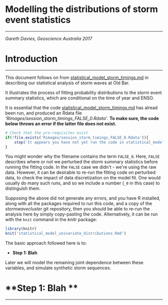 
# **Modelling the distributions of storm event statistics**
--------------------------------------------------------------------------

*Gareth Davies, Geoscience Australia 2017*

# Introduction
------------------

This document follows on from
[statistical_model_storm_timings.md](statistical_model_storm_timings.md)
in describing our statistical analysis of storm waves at Old Bar. 

It illustrates the process of fitting probability distributions to the storm event summary statistics,
which are conditional on the time of year and ENSO.

It is essential that the code
[statistical_model_storm_timings.md](statistical_model_storm_timings.md) has
alread been run, and produced an Rdata file
*'Rimages/session_storm_timings_FALSE_0.Rdata'*. **To make sure, the code below
throws an error if the latter file does not exist.**

```r
# Check that the pre-requisites exist
if(!file.exists('Rimages/session_storm_timings_FALSE_0.Rdata')){
    stop('It appears you have not yet run the code in statistical_model_storm_timings.md. It must be run before continuing')
}
```
You might wonder why the filename contains the term `FALSE_0`. Here, `FALSE`
describes where or not we perturbed the storm summary statistics before running
the fitting code. In the `FALSE` case we didn't - we're using the raw data.
However, it can be desirable to re-run the fitting code on perturbed data, to
check the impact of data discretization on the model fit. One would usually do
many such runs, and so we include a number (`_0` in this case) to distinguish
them.

Supposing the above did not generate any errors, and you have R installed,
along with all the packages required to run this code, and a copy of the
*stormwavecluster* git repository, then you should be able to re-run the
analysis here by simply copy-pasting the code. Alternatively, it can be run
with the `knit` command in the *knitr* package: 

```r
library(knitr)
knit('statistical_model_univariate_distributions.Rmd')
```

The basic approach followed here is to:
* **Step 1: Blah**

Later we will model the remaining joint dependence between these variables, and
simulate synthetic storm sequences. 

# **Step 1: Blah **
----------------------------------------------------------------------

